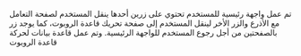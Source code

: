 تم عمل واجهة رئيسية للمستخدم تحتوي على زرين أحدها ينقل المستخدم لصفحة التعامل مع الأذرع والزر الأخر لينقل المستخدم إلى صفحة تحريك قاعدة الروبوت، كما يوجد زر بالصفحتين من أجل رجوع المستخدم للواجهة الرئيسية.
وتم عمل قاعدة بيانات لحركة قاعدة الروبوت 
